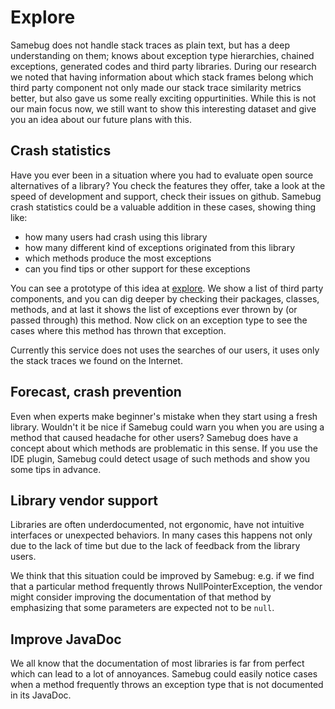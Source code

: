 # Explore

Samebug does not handle stack traces as plain text, but has a deep understanding on them;
knows about exception type hierarchies, chained exceptions, generated codes and third party libraries.
During our research we noted that having information about which stack frames belong which 
third party component not only made our stack trace similarity metrics better, but also
gave us some really exciting oppurtinities. While this is not our main focus now, we still
want to show this interesting dataset and give you an idea about our future plans with this.

## Crash statistics

Have you ever been in a situation where you had to evaluate open source alternatives of a library?
You check the features they offer, take a look at the speed of development and support,
check their issues on github. Samebug crash statistics could be a valuable addition in
these cases, showing thing like:
- how many users had crash using this library
- how many different kind of exceptions originated from this library
- which methods produce the most exceptions
- can you find tips or other support for these exceptions

You can see a prototype of this idea at [explore](https://samebug.io/explore). We show a list
of third party components, and you can dig deeper by checking their packages, classes, methods, 
and at last it shows the list of exceptions ever thrown by (or passed through) this method. Now
click on an exception type to see the cases where this method has thrown that exception.

Currently this service does not uses the searches of our users, it uses only the stack traces
we found on the Internet.

## Forecast, crash prevention

Even when experts make beginner's mistake when they start using a fresh library. Wouldn't it
be nice if Samebug could warn you when you are using a method that caused headache for other users?
Samebug does have a concept about which methods are problematic in this sense. If you
use the IDE plugin, Samebug could detect usage of such methods and show you some tips in advance.

## Library vendor support

Libraries are often underdocumented, not ergonomic, have not intuitive interfaces or unexpected behaviors.
In many cases this happens not only due to the lack of time but due to the lack of feedback from
the library users.

We think that this situation could be improved by Samebug: e.g. if we find that a particular
method frequently throws NullPointerException, the vendor might consider improving the documentation
of that method by emphasizing that some parameters are expected not to be `null`.

## Improve JavaDoc

We all know that the documentation of most libraries is far from perfect which can lead to
a lot of annoyances. Samebug could easily notice cases when a method frequently throws an
exception type that is not documented in its JavaDoc.

